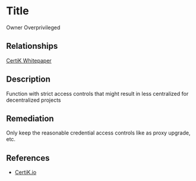 # Title 
Owner Overprivileged

## Relationships 
[CertiK Whitepaper](https://certik.foundation/whitepaper)

## Description 
Function with strict access controls that might result in less centralized for decentralized projects

## Remediation
Only keep the reasonable credential access controls like as proxy upgrade, etc.

## References 
* [CertiK.io](https://certik.io)
